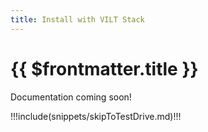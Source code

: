 ```yaml
---
title: Install with VILT Stack
---
```


<script setup>
    import DocsPackageVersion from '../../src/views/compos/DocsPackageVersion.vue'
</script>






# {{ $frontmatter.title }}

Documentation coming soon!

<!--- #TODO write docs --->



!!!include(snippets/skipToTestDrive.md)!!!






<DocsPackageVersion/>
